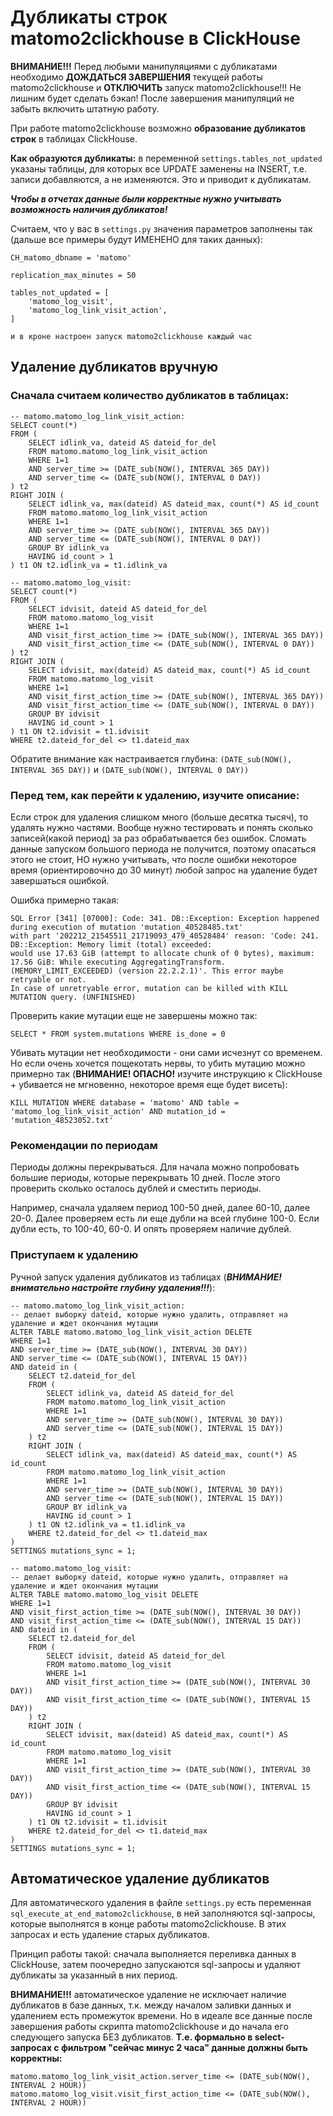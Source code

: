 # Дубликаты строк matomo2clickhouse в ClickHouse

**ВНИМАНИЕ!!!** Перед любыми манипуляциями с дубликатами необходимо **ДОЖДАТЬСЯ ЗАВЕРШЕНИЯ** текущей работы matomo2clickhouse и **ОТКЛЮЧИТЬ** запуск matomo2clickhouse!!!
Не лишним будет сделать бэкап! После завершения манипуляций не забыть включить штатную работу.

При работе matomo2clickhouse возможно **образование дубликатов строк** в таблицах ClickHouse.

**Как образуются дубликаты:** в переменной ```settings.tables_not_updated``` указаны таблицы, для которых все UPDATE заменены на INSERT, т.е. записи добавляются, а не изменяются. Это и приводит к дубликатам.

***Чтобы в отчетах данные были корректные нужно учитывать возможность наличия дубликатов!***

Считаем, что у вас в ```settings.py``` значения параметров заполнены так (дальше все примеры будут ИМЕНЕНО для таких данных):
```
CH_matomo_dbname = 'matomo'

replication_max_minutes = 50

tables_not_updated = [
    'matomo_log_visit',
    'matomo_log_link_visit_action',
]

и в кроне настроен запуск matomo2clickhouse каждый час
```



## Удаление дубликатов вручную

### Сначала считаем количество дубликатов в таблицах:
```
-- matomo.matomo_log_link_visit_action:
SELECT count(*)
FROM (
	SELECT idlink_va, dateid AS dateid_for_del
	FROM matomo.matomo_log_link_visit_action
	WHERE 1=1
	AND server_time >= (DATE_sub(NOW(), INTERVAL 365 DAY))
	AND server_time <= (DATE_sub(NOW(), INTERVAL 0 DAY))
) t2
RIGHT JOIN (
	SELECT idlink_va, max(dateid) AS dateid_max, count(*) AS id_count
	FROM matomo.matomo_log_link_visit_action
	WHERE 1=1
	AND server_time >= (DATE_sub(NOW(), INTERVAL 365 DAY))
	AND server_time <= (DATE_sub(NOW(), INTERVAL 0 DAY))
	GROUP BY idlink_va
	HAVING id_count > 1
) t1 ON t2.idlink_va = t1.idlink_va
```
```
-- matomo.matomo_log_visit:
SELECT count(*)
FROM (
    SELECT idvisit, dateid AS dateid_for_del
    FROM matomo.matomo_log_visit
    WHERE 1=1
    AND visit_first_action_time >= (DATE_sub(NOW(), INTERVAL 365 DAY))
    AND visit_first_action_time <= (DATE_sub(NOW(), INTERVAL 0 DAY))
) t2
RIGHT JOIN (
    SELECT idvisit, max(dateid) AS dateid_max, count(*) AS id_count
    FROM matomo.matomo_log_visit
    WHERE 1=1
    AND visit_first_action_time >= (DATE_sub(NOW(), INTERVAL 365 DAY))
    AND visit_first_action_time <= (DATE_sub(NOW(), INTERVAL 0 DAY))
    GROUP BY idvisit
    HAVING id_count > 1
) t1 ON t2.idvisit = t1.idvisit
WHERE t2.dateid_for_del <> t1.dateid_max
```
Обратите внимание как настраивается глубина: ```(DATE_sub(NOW(), INTERVAL 365 DAY))``` и ```(DATE_sub(NOW(), INTERVAL 0 DAY))```


### Перед тем, как перейти к удалению, изучите описание:

Если строк для удаления слишком много (больше десятка тысяч), то удалять нужно частями. Вообще нужно тестировать и понять сколько записей(какой период) за раз обрабатывается без ошибок.
Сломать данные запуском большого периода не получится, поэтому опасаться этого не стоит, НО нужно учитывать, что после ошибки некоторое время (ориентировочно до 30 минут) любой запрос на удаление будет завершаться ошибкой.

Ошибка примерно такая:
```
SQL Error [341] [07000]: Code: 341. DB::Exception: Exception happened during execution of mutation 'mutation_40528485.txt'
with part '202212_21545511_21719093_479_40528484' reason: 'Code: 241. DB::Exception: Memory limit (total) exceeded:
would use 17.63 GiB (attempt to allocate chunk of 0 bytes), maximum: 17.56 GiB: While executing AggregatingTransform.
(MEMORY_LIMIT_EXCEEDED) (version 22.2.2.1)'. This error maybe retryable or not.
In case of unretryable error, mutation can be killed with KILL MUTATION query. (UNFINISHED)
```

Проверить какие мутации еще не завершены можно так:
```
SELECT * FROM system.mutations WHERE is_done = 0
```
Убивать мутации нет необходимости - они сами исчезнут со временем.
Но если очень хочется пощекотать нервы, то убить мутацию можно примерно так (**ВНИМАНИЕ! ОПАСНО!** изучите инcтрукцию к ClickHouse + убивается не мгновенно, некоторое время еще будет висеть):
```
KILL MUTATION WHERE database = 'matomo' AND table = 'matomo_log_link_visit_action' AND mutation_id = 'mutation_48523052.txt'
```


### Рекомендации по периодам

Периоды должны перекрываться.
Для начала можно попробовать большие периоды, которые перекрывать 10 дней.
После этого проверить сколько осталось дублей и сместить периоды.

Например, сначала удаляем период 100-50 дней, далее 60-10, далее 20-0. Далее проверяем есть ли еще дубли на всей глубине 100-0. Если дубли есть, то 100-40, 60-0. И опять проверяем наличие дублей.


### Приступаем к удалению

Ручной запуск удаления дубликатов из таблицах (***ВНИМАНИЕ! внимательно настройте глубину удаления!!!***): 
```
-- matomo.matomo_log_link_visit_action:
-- делает выборку dateid, которые нужно удалить, отправляет на удаление и ждет окончания мутации
ALTER TABLE matomo.matomo_log_link_visit_action DELETE
WHERE 1=1
AND server_time >= (DATE_sub(NOW(), INTERVAL 30 DAY))
AND server_time <= (DATE_sub(NOW(), INTERVAL 15 DAY))
AND dateid in (
	SELECT t2.dateid_for_del
	FROM (
		SELECT idlink_va, dateid AS dateid_for_del
		FROM matomo.matomo_log_link_visit_action
		WHERE 1=1
		AND server_time >= (DATE_sub(NOW(), INTERVAL 30 DAY))
		AND server_time <= (DATE_sub(NOW(), INTERVAL 15 DAY))
	) t2
	RIGHT JOIN (
		SELECT idlink_va, max(dateid) AS dateid_max, count(*) AS id_count
		FROM matomo.matomo_log_link_visit_action
		WHERE 1=1
		AND server_time >= (DATE_sub(NOW(), INTERVAL 30 DAY))
		AND server_time <= (DATE_sub(NOW(), INTERVAL 15 DAY))
		GROUP BY idlink_va
		HAVING id_count > 1
	) t1 ON t2.idlink_va = t1.idlink_va
	WHERE t2.dateid_for_del <> t1.dateid_max
)
SETTINGS mutations_sync = 1;
```
```
-- matomo.matomo_log_visit:
-- делает выборку dateid, которые нужно удалить, отправляет на удаление и ждет окончания мутации
ALTER TABLE matomo.matomo_log_visit DELETE
WHERE 1=1
AND visit_first_action_time >= (DATE_sub(NOW(), INTERVAL 30 DAY))
AND visit_first_action_time <= (DATE_sub(NOW(), INTERVAL 15 DAY))
AND dateid in (
	SELECT t2.dateid_for_del
	FROM (
		SELECT idvisit, dateid AS dateid_for_del
		FROM matomo.matomo_log_visit
		WHERE 1=1
		AND visit_first_action_time >= (DATE_sub(NOW(), INTERVAL 30 DAY))
		AND visit_first_action_time <= (DATE_sub(NOW(), INTERVAL 15 DAY))
	) t2
	RIGHT JOIN (
		SELECT idvisit, max(dateid) AS dateid_max, count(*) AS id_count
		FROM matomo.matomo_log_visit
		WHERE 1=1
		AND visit_first_action_time >= (DATE_sub(NOW(), INTERVAL 30 DAY))
		AND visit_first_action_time <= (DATE_sub(NOW(), INTERVAL 15 DAY))
		GROUP BY idvisit
		HAVING id_count > 1
	) t1 ON t2.idvisit = t1.idvisit
	WHERE t2.dateid_for_del <> t1.dateid_max
)
SETTINGS mutations_sync = 1;
```


## Автоматическое удаление дубликатов

Для автоматического удаления в файле ```settings.py``` есть переменная ```sql_execute_at_end_matomo2clickhouse```, в ней заполняются sql-запросы,
которые выполнятся в конце работы matomo2clickhouse. В этих запросах и есть удаление старых дубликатов.

Принцип работы такой: сначала выполняется переливка данных в ClickHouse, затем поочередно запускаются sql-запросы и удаляют дубликаты за указанный в них период.

**ВНИМАНИЕ!!!** автоматическое удаление не исключает наличие дубликатов в базе данных, т.к. между началом заливки данных и удалением есть промежуток времени.
Но в идеале все данные после завершения работы скрипта matomo2clickhouse и до начала его следующего запуска БЕЗ дубликатов.
**Т.е. формально в select-запросах с фильтром "сейчас минус 2 часа" данные должны быть корректны:**
```
matomo.matomo_log_link_visit_action.server_time <= (DATE_sub(NOW(), INTERVAL 2 HOUR))
matomo.matomo_log_visit.visit_first_action_time <= (DATE_sub(NOW(), INTERVAL 2 HOUR))
```
  